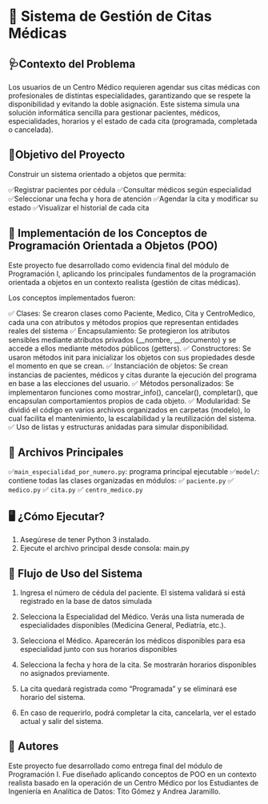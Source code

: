 # 📅 Sistema de Gestión de Citas Médicas 

## 🩺Contexto del Problema

Los usuarios de un Centro Médico requieren agendar sus citas médicas con profesionales de distintas especialidades, garantizando que se respete la disponibilidad y evitando la doble asignación. Este sistema simula una solución informática sencilla para gestionar pacientes, médicos, especialidades, horarios y el estado de cada cita (programada, completada o cancelada).

## 🎯Objetivo del Proyecto

Construir un sistema orientado a objetos que permita:

✅Registrar pacientes por cédula
✅Consultar médicos según especialidad
✅Seleccionar una fecha y hora de atención
✅Agendar la cita y modificar su estado
✅Visualizar el historial de cada cita

## 🧠 Implementación de los Conceptos de Programación Orientada a Objetos (POO)
Este proyecto fue desarrollado como evidencia final del módulo de Programación I, aplicando los principales fundamentos de la programación orientada a objetos en un contexto realista (gestión de citas médicas).

Los conceptos implementados fueron:

✅ Clases: Se crearon clases como Paciente, Medico, Cita y CentroMedico, cada una con atributos y métodos propios que representan entidades reales del sistema
✅ Encapsulamiento: Se protegieron los atributos sensibles mediante atributos privados (__nombre, __documento) y se accede a ellos mediante métodos públicos (getters).
✅ Constructores: Se usaron métodos init para inicializar los objetos con sus propiedades desde el momento en que se crean.
✅ Instanciación de objetos: Se crean instancias de pacientes, médicos y citas durante la ejecución del programa en base a las elecciones del usuario.
✅ Métodos personalizados: Se implementaron funciones como mostrar_info(), cancelar(), completar(), que encapsulan comportamientos propios de cada objeto.
✅ Modularidad: Se dividió el código en varios archivos organizados en carpetas (modelo), lo cual facilita el mantenimiento, la escalabilidad y la reutilización del sistema.
✅ Uso de listas y estructuras anidadas para simular disponibilidad.

## 📁 Archivos Principales

✅`main_especialidad_por_numero.py`: programa principal ejecutable
✅`model/`: contiene todas las clases organizadas en módulos:
✅ `paciente.py`
✅ `medico.py`
✅ `cita.py`
✅ `centro_medico.py`

## 🖥️ ¿Cómo Ejecutar?

1. Asegúrese de tener Python 3 instalado.
2. Ejecute el archivo principal desde consola: main.py

## 🧭 Flujo de Uso del Sistema

1. Ingresa el número de cédula del paciente.
El sistema validará si está registrado en la base de datos simulada

2. Selecciona la Especialidad del Médico.
Verás una lista numerada de especialidades disponibles (Medicina General, Pediatría, etc.).

3. Selecciona el Médico.
Aparecerán los médicos disponibles para esa especialidad junto con sus horarios disponibles

4. Selecciona la fecha y hora de la cita.
Se mostrarán horarios disponibles no asignados previamente.

5. La cita quedará registrada como “Programada” y se eliminará ese horario del sistema.
   
6. En caso de requerirlo, podrá completar la cita, cancelarla, ver el estado actual y salir del sistema.

## 👥 Autores

Este proyecto fue desarrollado como entrega final del módulo de Programación I. Fue diseñado aplicando conceptos de POO en un contexto realista basado en la operación de un Centro Médico por los Estudiantes de Ingeniería en Analítica de Datos: Tito Gómez y Andrea Jaramillo.






